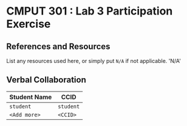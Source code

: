 # CMPUT 301 : Lab 3 Participation Exercise

## References and Resources

List any resources used here, or simply put `N/A` if not applicable.
'N/A'

## Verbal Collaboration

| Student Name | CCID      |
| ------------ | --------- |
| `student`    | `student` |
| `<Add more>` | `<CCID>`  |
